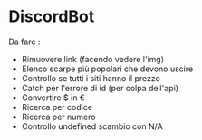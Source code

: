 # DiscordBot

Da fare : 
- Rimuovere link (facendo vedere l'img)
- Elenco scarpe più popolari che devono uscire
- Controllo se tutti i siti hanno il prezzo
- Catch per l'errore di id (per colpa dell'api)
- Convertire $ in €
- Ricerca per codice
- Ricerca per numero
- Controllo undefined scambio con N/A
